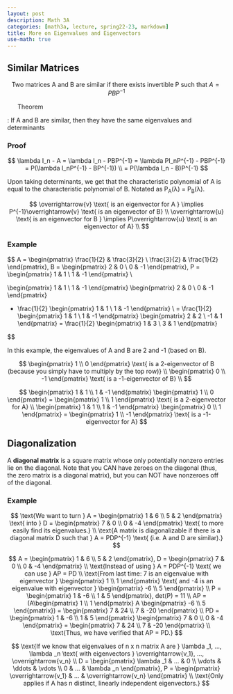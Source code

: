 ```yaml
---
layout: post
description: Math 3A
categories: [math3a, lecture, spring22-23, markdown]
title: More on Eigenvalues and Eigenvectors
use-math: true
---
```


## Similar Matrices

$$
\text{Two matrices A and B are similar if there exists invertible P such that } A = PBP^{-1}
$$

<ul>Theorem</ul>: If A and B are similar, then they have the same eigenvalues and determinants

### Proof

$$
\lambda I_n - A = \lambda I_n - PBP^{-1} = \lambda PI_nP^{-1} - PBP^{-1} = P(\lambda I_nP^{-1} - BP^{-1}) \\
= P(\lambda I_n - B)P^{-1}
$$

Upon taking determinants, we get that the characteristic polynomial of A is equal to the characteristic polynomial of B. Notated as P<sub>A</sub>(λ) = P<sub>B</sub>(λ).

$$
\overrightarrow{v} \text{ is an eigenvector for A } \implies P^{-1}\overrightarrow{v} \text{ is an eigenvector of B} \\
\overrightarrow{u} \text{ is an eigenvector for B } \implies P\overrightarrow{u} \text{ is an eigenvector of A} \\
$$

### Example

$$
A = \begin{pmatrix} 
    \frac{1}{2} & \frac{3}{2} \\
    \frac{3}{2} & \frac{1}{2} 
\end{pmatrix},
B = \begin{pmatrix} 
    2 & 0 \\
    0 & -1
\end{pmatrix},
P = \begin{pmatrix} 
    1 & 1 \\
    1 & -1
\end{pmatrix} \\

\begin{pmatrix} 
    1 & 1 \\
    1 & -1
\end{pmatrix}
\begin{pmatrix} 
    2 & 0 \\
    0 & -1
\end{pmatrix}
* \frac{1}{2}
\begin{pmatrix} 
    1 & 1 \\
    1 & -1
\end{pmatrix} \\
= \frac{1}{2}
\begin{pmatrix} 
    1 & 1 \\
    1 & -1
\end{pmatrix}
\begin{pmatrix} 
    2 & 2 \\
    -1 & 1
\end{pmatrix} =
\frac{1}{2}
\begin{pmatrix} 
    1 & 3 \\
    3 & 1
\end{pmatrix}

$$

In this example, the eigenvalues of A and B are 2 and -1 (based on B).

$$
\begin{pmatrix} 1 \\ 0 \end{pmatrix} \text{ is a 2-eigenvector of B (because you simply have to multiply by the top row)} \\
\begin{pmatrix} 0 \\ -1 \end{pmatrix} \text{ is a -1-eigenvector of B} \\
$$



$$
\begin{pmatrix}
    1 & 1 \\
    1 & -1
\end{pmatrix}
\begin{pmatrix} 1 \\ 0 \end{pmatrix} =
\begin{pmatrix} 1 \\ 1 \end{pmatrix} \text{ is a 2-eigenvector for A} \\
\begin{pmatrix}
    1 & 1 \\
    1 & -1
\end{pmatrix}
\begin{pmatrix} 0 \\ 1 \end{pmatrix} =
\begin{pmatrix} 1 \\ -1 \end{pmatrix} \text{ is a -1-eigenvector for A} 
$$

## Diagonalization

A **diagonal matrix** is a square matrix whose only potentially nonzero entries lie on the diagonal. Note that you CAN have zeroes on the diagonal (thus, the zero matrix is a diagonal matrix), but you can NOT have nonzeroes off of the diagonal.

### Example

$$
\text{We want to turn }
A = \begin{pmatrix}
    1 & 6 \\
    5 & 2
\end{pmatrix} \text{ into }
D = \begin{pmatrix}
    7 & 0 \\
    0 & -4
\end{pmatrix}
\text{ to more easily find its eigenvalues.} \\
\text{A matrix is diagonalizable if there is a diagonal matrix D such that } A = PDP^{-1} \text{ (i.e. A and D are similar).}
$$



$$
A = \begin{pmatrix}
    1 & 6 \\
    5 & 2
\end{pmatrix}, 
D = \begin{pmatrix}
    7 & 0 \\
    0 & -4
\end{pmatrix} \\
\text{Instead of using } A = PDP^{-1} \text{ we can use } AP = PD \\
\text{From last time: 7 is an eigenvalue with eigenvector } \begin{pmatrix} 1 \\ 1 \end{pmatrix} \text{ and -4 is an eigenvalue with eigenvector } \begin{pmatrix} -6 \\ 5 \end{pmatrix} \\
P = \begin{pmatrix}
    1 & -6 \\
    1 & 5
\end{pmatrix}, det(P) = 11 \\
AP = (A\begin{pmatrix} 1 \\ 1 \end{pmatrix} A \begin{pmatrix} -6 \\ 5 \end{pmatrix}) = 
\begin{pmatrix}
    7 & 24 \\
    7 & -20
\end{pmatrix} \\
PD = \begin{pmatrix}
    1 & -6 \\
    1 & 5
\end{pmatrix}
\begin{pmatrix}
    7 & 0 \\
    0 & -4
\end{pmatrix} = 
\begin{pmatrix}
    7 & 24 \\
    7 & -20
\end{pmatrix} \\
\text{Thus, we have verified that AP = PD.}
$$



$$
\text{If we know that eigenvalues of n x n matrix A are } \lambda _1, ..., \lambda _n \text{ with eigenvectors } \overrightarrow{v_1}, ..., \overrightarrow{v_n} \\
D = \begin{pmatrix}
    \lambda _1 & ... & 0 \\
    \vdots & \ddots & \vdots \\
    0 & ... & \lambda _n
\end{pmatrix},
P = \begin{pmatrix} \overrightarrow{v_1} & ... & \overrightarrow{v_n} \end{pmatrix} \\
\text{Only applies if A has n distinct, linearly independent eigenvectors.}
$$